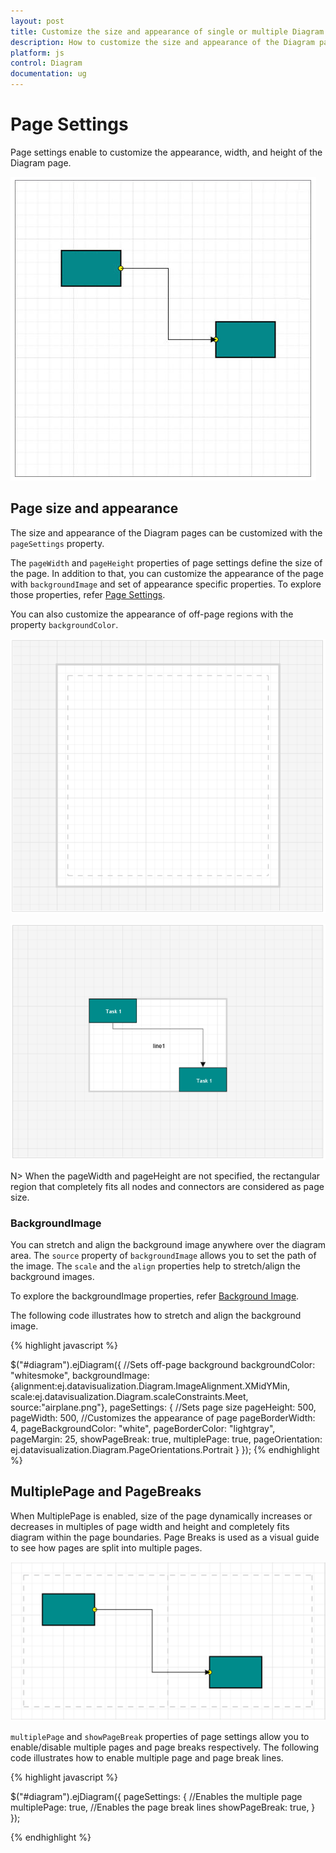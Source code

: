 ```yaml
---
layout: post
title: Customize the size and appearance of single or multiple Diagram pages
description: How to customize the size and appearance of the Diagram pages?
platform: js
control: Diagram
documentation: ug
---
```



# Page Settings 

Page settings enable to customize the appearance, width, and height of the Diagram page.

![](/js/Diagram/Page-Settings_images/Page-Settings_img1.png)

## Page size and appearance

The size and appearance of the Diagram pages can be customized with the `pageSettings` property. 

The `pageWidth` and `pageHeight` properties of page settings define the size of the page. In addition to that, you can customize the appearance of the page with `backgroundImage` and set of appearance specific properties.
To explore those properties, refer [Page Settings](/js/api/ejDiagram#members:pagesettings "Page Settings").

You can also customize the appearance of off-page regions with the property `backgroundColor`.

![](/js/Diagram/Page-Settings_images/Page-Settings_img2.png)

![](/js/Diagram/Page-Settings_images/Page-Settings_img3.png)

N> When the pageWidth and pageHeight are not specified, the rectangular region that completely fits all nodes and connectors are considered as page size.

### BackgroundImage

You can stretch and align the background image anywhere over the diagram area. 
The `source` property of `backgroundImage` allows you to set the path of the image. The `scale` and the `align` properties help to stretch/align the background images.
 
To explore the backgroundImage properties, refer [Background Image](/js/api/ejDiagram#members:backgroundimage "Background Image").


The following code illustrates how to stretch and align the background image.

{% highlight javascript %}

$("#diagram").ejDiagram({
	//Sets off-page background
	backgroundColor: "whitesmoke",
    backgroundImage: {alignment:ej.datavisualization.Diagram.ImageAlignment.XMidYMin, scale:ej.datavisualization.Diagram.scaleConstraints.Meet, source:"airplane.png"},
	pageSettings: {
		//Sets page size
		pageHeight: 500,
		pageWidth: 500,
		//Customizes the appearance of page
		pageBorderWidth: 4,
		pageBackgroundColor: "white",
		pageBorderColor: "lightgray",
		pageMargin: 25,
		showPageBreak: true,
		multiplePage: true,
		pageOrientation: ej.datavisualization.Diagram.PageOrientations.Portrait
	}
});
{% endhighlight %}

## MultiplePage and PageBreaks

When MultiplePage is enabled, size of the page dynamically increases or decreases in multiples of page width and height and completely fits diagram within the page boundaries. Page Breaks is used as a visual guide to see how pages are split into multiple pages.

![](/js/Diagram/Page-Settings_images/Page-Settings_img4.png)

`multiplePage` and `showPageBreak` properties of page settings allow you to enable/disable multiple pages and page breaks respectively.
The following code illustrates how to enable multiple page and page break lines.

{% highlight javascript %}

$("#diagram").ejDiagram({
	pageSettings: {
		//Enables the multiple page
		multiplePage: true,
		//Enables the page break lines
		showPageBreak: true,
	}
});

{% endhighlight %}

